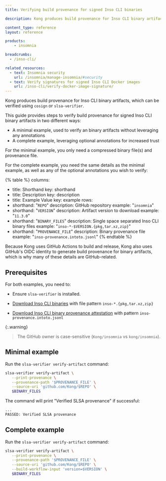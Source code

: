 ```yaml
---
title: Verifying build provenance for signed Inso CLI binaries

description: Kong produces build provenance for Inso CLI binary artifacts, which can be verified.

content_type: reference
layout: reference

products:
    - insomnia

breadcrumbs:
  - /inso-cli/

related_resources:
  - text: Insomnia security
    url: /insomnia/manage-insomnia/#security
  - text: Verify signatures for signed Inso CLI Docker images
    url: /inso-cli/verify-docker-image-signature/
---
```


Kong produces build provenance for Inso CLI binary artifacts, which can be verified using `cosign` or `slsa-verifier`.

This guide provides steps to verify build provenance for signed Inso CLI binary artifacts in two different ways:

* A minimal example, used to verify an binary artifacts without leveraging any annotations
* A complete example, leveraging optional annotations for increased trust

For the minimal example, you only need a compressed binary file(s) and provenance file.

For the complete example, you need the same details as the minimal example, as well as any of the optional annotations you wish to verify:

{% table %}
columns:
  - title: Shorthand
    key: shorthand
  - title: Description
    key: description
  - title: Example Value
    key: example
rows:
  - shorthand: "`REPO`"
    description: GitHub repository
    example: "`insomnia`"
  - shorthand: "`VERSION`"
    description: Artifact version to download
    example: "`11.3.0`"
  - shorthand: "`BINARY_FILES`"
    description: Single space separated Inso CLI binary files
    example: "`inso-*-$VERSION.{pkg,tar.xz,zip}`"
  - shorthand: "`PROVENANCE_FILE`"
    description: Binary provenance file
    example: "`inso-provenance.intoto.jsonl`"
{% endtable %}

Because Kong uses GitHub Actions to build and release, Kong also uses GitHub's OIDC identity to generate build provenance for binary artifacts, which is why many of these details are GitHub-related.

## Prerequisites

For both examples, you need to:

* Ensure `slsa-verifier` is installed.

* [Download Inso CLI binaries](https://updates.insomnia.rest/downloads/release/latest?app=com.insomnia.inso&channel=stable) with file pattern `inso-*.{pkg,tar.xz,zip}`

* [Download Inso CLI binary provenance attestation](https://updates.insomnia.rest/downloads/release/latest?app=com.insomnia.inso&channel=stable) with pattern `inso-provenance.intoto.jsonl`

{:.warning}
> The GitHub owner is case-sensitive (`Kong/insomnia` vs `kong/insomnia`).

## Minimal example

Run the `slsa-verifier verify-artifact` command:

```sh
slsa-verifier verify-artifact \
   --print-provenance \
   --provenance-path '$PROVENANCE_FILE' \
   --source-uri 'github.com/Kong/$REPO' \
   $BINARY_FILES
```

The command will print "Verified SLSA provenance" if successful:

```sh
...
PASSED: Verified SLSA provenance
```

## Complete example


Run the `slsa-verifier verify-artifact` command:

```sh
slsa-verifier verify-artifact \
   --print-provenance \
   --provenance-path '$PROVENANCE_FILE' \
   --source-uri 'github.com/Kong/$REPO' \
   --build-workflow-input 'version=$VERSION' \
   $BINARY_FILES
```